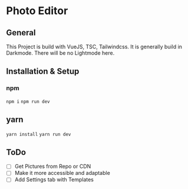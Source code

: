 # Photo Editor

## General
This Project is build with VueJS, TSC, Tailwindcss. It is generally build in Darkmode. There will be no Lightmode here.

## Installation & Setup
### npm

``npm i``
``npm run dev``

## yarn

``yarn install``
``yarn run dev``

## ToDo
- [ ] Get Pictures from Repo or CDN
- [ ] Make it more accessible and adaptable
- [ ] Add Settings tab with Templates